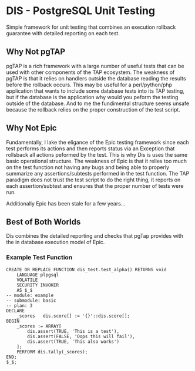 # DIS - PostgreSQL Unit Testing

Simple framework for unit testing that combines an execution rollback guarantee with detailed reporting on each test.

## Why Not pgTAP

pgTAP is a rich framework with a large number of useful tests that can be used with other components of the TAP ecosystem.  The weakness of pgTAP is that it relies on handlers outside the database reading the results before the rollback occurs.  This may be useful for a perl/python/php application that wants to include some database tests into its TAP testing, but if the database is the application why would you peform the testing outside of the database.  And to me the fundimental structure seems unsafe because the rollback relies on the proper construction of the test script.

## Why Not Epic

Fundamentally, I lake the eligance of the Epic testing framework since each test performs its actions and then reports status via an Exception that rollsback all actions peformed by the test.  This is why Dis is uses the same basic operational structure. The weakness of Epic is that it relies too much on the test function not having any bugs and being able to properly summarize any assertions/subtests performed in the test function.  The TAP paradigm does not trust the test script to do the right thing, it reports on each assertion/subtest and ensures that the proper number of tests were run.

Additionally Epic has been stale for a few years...

## Best of Both Worlds

Dis combines the detailed reporting and checks that pgTap provides with the in database execution model of Epic.

### Example Test Function
    CREATE OR REPLACE FUNCTION dis_test.test_alpha() RETURNS void
        LANGUAGE plpgsql
        VOLATILE
        SECURITY INVOKER
        AS $_$
    -- module: example
    -- submodule: basic
    -- plan: 3
    DECLARE
        _scores   dis.score[] := '{}'::dis.score[];
    BEGIN
        _scores := ARRAY[
            dis.assert(TRUE, 'This is a test'),
            dis.assert(FALSE, 'Oops this will fail'),
            dis.assert(TRUE, 'This also works')
        ];
        PERFORM dis.tally(_scores);
    END;
    $_$;

